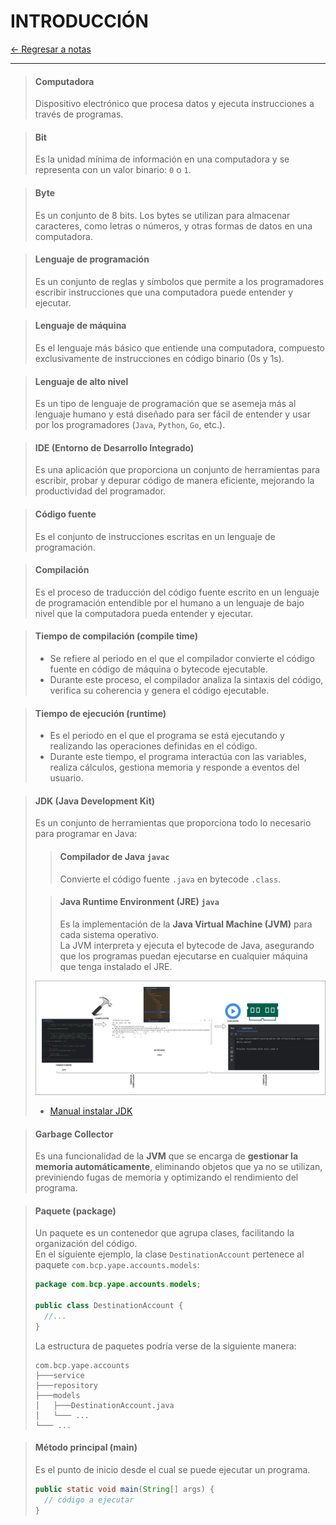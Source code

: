 # INTRODUCCIÓN

[← Regresar a notas](../../README.md) <br>

---

> #### Computadora
> Dispositivo electrónico que procesa datos y ejecuta instrucciones a través de programas.

> #### Bit
> Es la unidad mínima de información en una computadora y se representa con un valor binario: `0` o `1`.

> #### Byte
> Es un conjunto de 8 bits. Los bytes se utilizan para almacenar caracteres, como letras o números, y otras formas de datos en una computadora.

> #### Lenguaje de programación
> Es un conjunto de reglas y símbolos que permite a los programadores escribir instrucciones que una computadora puede entender y ejecutar.

> #### Lenguaje de máquina
> Es el lenguaje más básico que entiende una computadora, compuesto exclusivamente de instrucciones en código binario (0s y 1s).

> #### Lenguaje de alto nivel
> Es un tipo de lenguaje de programación que se asemeja más al lenguaje humano y está diseñado para ser fácil de entender y usar por los programadores (`Java`, `Python`, `Go`, etc.).

> #### IDE (Entorno de Desarrollo Integrado)
> Es una aplicación que proporciona un conjunto de herramientas para escribir, probar y depurar código de manera eficiente, mejorando la productividad del programador.

> #### Código fuente
> Es el conjunto de instrucciones escritas en un lenguaje de programación.

> #### Compilación
> Es el proceso de traducción del código fuente escrito en un lenguaje de programación entendible por el humano a un lenguaje de bajo nivel que la computadora pueda entender y ejecutar.

> #### Tiempo de compilación (compile time)
> - Se refiere al periodo en el que el compilador convierte el código fuente en código de máquina o bytecode ejecutable.  
> - Durante este proceso, el compilador analiza la sintaxis del código, verifica su coherencia y genera el código ejecutable.  

> #### Tiempo de ejecución (runtime)
> - Es el periodo en el que el programa se está ejecutando y realizando las operaciones definidas en el código.  
> - Durante este tiempo, el programa interactúa con las variables, realiza cálculos, gestiona memoria y responde a eventos del usuario.

> #### JDK (Java Development Kit)
> Es un conjunto de herramientas que proporciona todo lo necesario para programar en Java:
>
> > #### Compilador de Java `javac` <br>
> > Convierte el código fuente `.java` en bytecode `.class`.
>
> > #### Java Runtime Environment (JRE) `java` <br>
> > Es la implementación de la **Java Virtual Machine (JVM)** para cada sistema operativo.  
> > La JVM interpreta y ejecuta el bytecode de Java, asegurando que los programas puedan ejecutarse en cualquier máquina que tenga instalado el JRE.
>
> ![Compilación y ejecución](../resources/images/01-introduction/compilation-and-execution.png)
>
> - [Manual instalar JDK](https://github.com/miguel-armas-abt/technical-resources/blob/main/02_backend/java/jdk/install/README.md)

> #### Garbage Collector
> Es una funcionalidad de la **JVM** que se encarga de **gestionar la memoria automáticamente**, eliminando objetos que ya no se utilizan,
> previniendo fugas de memoria y optimizando el rendimiento del programa.  

> #### Paquete (package)
> Un paquete es un contenedor que agrupa clases, facilitando la organización del código.  
> En el siguiente ejemplo, la clase `DestinationAccount` pertenece al paquete `com.bcp.yape.accounts.models`:
>
> ```java
> package com.bcp.yape.accounts.models;
> 
> public class DestinationAccount {
>   //...
> }
> ```
>
> La estructura de paquetes podría verse de la siguiente manera:
>
> ```
> com.bcp.yape.accounts
> ├───service
> ├───repository
> ├───models
> │   ├───DestinationAccount.java
> │   └─── ...
> └─── ...
> ```

> #### Método principal (main)
> Es el punto de inicio desde el cual se puede ejecutar un programa.
>
> ```java
> public static void main(String[] args) {
>   // código a ejecutar
> }
> ```

